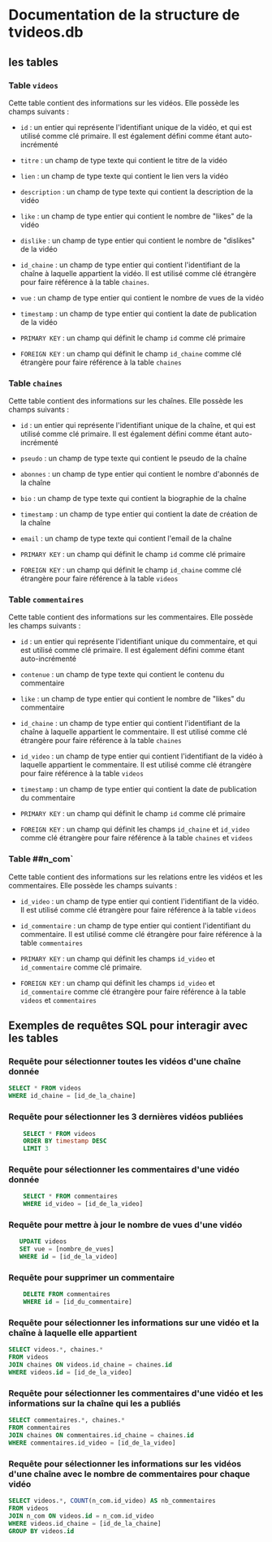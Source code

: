 # Documentation de la structure de tvideos.db

## les tables

### Table `videos`

Cette table contient des informations sur les vidéos. Elle possède les champs suivants :

- `id` : un entier qui représente l'identifiant unique de la vidéo, et qui est utilisé comme clé primaire. Il est également défini comme étant auto-incrémenté

- `titre` : un champ de type texte qui contient le titre de la vidéo

- `lien` : un champ de type texte qui contient le lien vers la vidéo

- `description` : un champ de type texte qui contient la description de la vidéo

- `like` : un champ de type entier qui contient le nombre de "likes" de la vidéo

- `dislike` : un champ de type entier qui contient le nombre de "dislikes" de la vidéo

- `id_chaine` : un champ de type entier qui contient l'identifiant de la chaîne à laquelle appartient la vidéo. Il est utilisé comme clé étrangère pour faire référence à la table `chaines`.

- `vue` : un champ de type entier qui contient le nombre de vues de la vidéo

- `timestamp` : un champ de type entier qui contient la date de publication de la vidéo

- `PRIMARY KEY` : un champ qui définit le champ `id` comme clé primaire

- `FOREIGN KEY` : un champ qui définit le champ `id_chaine` comme clé étrangère pour faire référence à la table `chaines`

### Table `chaines`

Cette table contient des informations sur les chaînes. Elle possède les champs suivants :

- `id` : un entier qui représente l'identifiant unique de la chaîne, et qui est utilisé comme clé primaire. Il est également défini comme étant auto-incrémenté

- `pseudo` : un champ de type texte qui contient le pseudo de la chaîne

- `abonnes` : un champ de type entier qui contient le nombre d'abonnés de la chaîne

- `bio` : un champ de type texte qui contient la biographie de la chaîne

- `timestamp` : un champ de type entier qui contient la date de création de la chaîne

- `email` : un champ de type texte qui contient l'email de la chaîne

- `PRIMARY KEY` : un champ qui définit le champ `id` comme clé primaire

- `FOREIGN KEY` : un champ qui définit le champ `id_chaine` comme clé étrangère pour faire référence à la table `videos`

### Table `commentaires`

Cette table contient des informations sur les commentaires. Elle possède les champs suivants :

- `id` : un entier qui représente l'identifiant unique du commentaire, et qui est utilisé comme clé primaire. Il est également défini comme étant auto-incrémenté

- `contenue` : un champ de type texte qui contient le contenu du commentaire

- `like` :  un champ de type entier qui contient le nombre de "likes" du commentaire

- `id_chaine` : un champ de type entier qui contient l'identifiant de la chaîne à laquelle appartient le commentaire. Il est utilisé comme clé étrangère pour faire référence à la table `chaines`

- `id_video` : un champ de type entier qui contient l'identifiant de la vidéo à laquelle appartient le commentaire. Il est utilisé comme clé étrangère pour faire référence à la table `videos`

- `timestamp` : un champ de type entier qui contient la date de publication du commentaire

- `PRIMARY KEY` : un champ qui définit le champ `id` comme clé primaire

- `FOREIGN KEY` : un champ qui définit les champs `id_chaine` et `id_video` comme clé étrangère pour faire référence à la table `chaines` et `videos`

### Table ##n_com`

Cette table contient des informations sur les relations entre les vidéos et les commentaires. Elle possède les champs suivants :

- `id_video` : un champ de type entier qui contient l'identifiant de la vidéo. Il est utilisé comme clé étrangère pour faire référence à la table `videos`

- `id_commentaire` : un champ de type entier qui contient l'identifiant du commentaire. Il est utilisé comme clé étrangère pour faire référence à la table `commentaires`

- `PRIMARY KEY` : un champ qui définit les champs `id_video` et `id_commentaire` comme clé primaire.

- `FOREIGN KEY` : un champ qui définit les champs `id_video` et `id_commentaire` comme clé étrangère pour faire référence à la table `videos` et `commentaires`

## Exemples de requêtes SQL pour interagir avec les tables

### Requête pour sélectionner toutes les vidéos d'une chaîne donnée

```sql
SELECT * FROM videos
WHERE id_chaine = [id_de_la_chaine]
```

### Requête pour sélectionner les 3 dernières vidéos publiées

```sql
    SELECT * FROM videos
    ORDER BY timestamp DESC
    LIMIT 3
```

### Requête pour sélectionner les commentaires d'une vidéo donnée

```sql
    SELECT * FROM commentaires
    WHERE id_video = [id_de_la_video]
```

### Requête pour mettre à jour le nombre de vues d'une vidéo

 ```sql
    UPDATE videos
    SET vue = [nombre_de_vues]
    WHERE id = [id_de_la_video]
```

### Requête pour supprimer un commentaire

```sql
    DELETE FROM commentaires
    WHERE id = [id_du_commentaire]
```

### Requête pour sélectionner les informations sur une vidéo et la chaîne à laquelle elle appartient

 ```sql
SELECT videos.*, chaines.*
FROM videos
JOIN chaines ON videos.id_chaine = chaines.id
WHERE videos.id = [id_de_la_video]
```

### Requête pour sélectionner les commentaires d'une vidéo et les informations sur la chaîne qui les a publiés

 ```sql
SELECT commentaires.*, chaines.*
FROM commentaires
JOIN chaines ON commentaires.id_chaine = chaines.id
WHERE commentaires.id_video = [id_de_la_video]
```

### Requête pour sélectionner les informations sur les vidéos d'une chaîne avec le nombre de commentaires pour chaque vidéo

 ```sql
SELECT videos.*, COUNT(n_com.id_video) AS nb_commentaires
FROM videos
JOIN n_com ON videos.id = n_com.id_video
WHERE videos.id_chaine = [id_de_la_chaine]
GROUP BY videos.id
```
